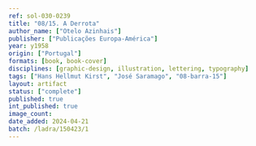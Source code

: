 ```yaml
---
ref: sol-030-0239
title: "08/15. A Derrota"
author_name: ["Otelo Azinhais"]
publisher: ["Publicações Europa-América"]
year: y1958
origin: ["Portugal"]
formats: [book, book-cover]
disciplines: [graphic-design, illustration, lettering, typography]
tags: ["Hans Hellmut Kirst", "José Saramago", "08-barra-15"]
layout: artifact
status: ["complete"]
published: true
int_published: true
image_count:
date_added: 2024-04-21
batch: /ladra/150423/1
---
```

